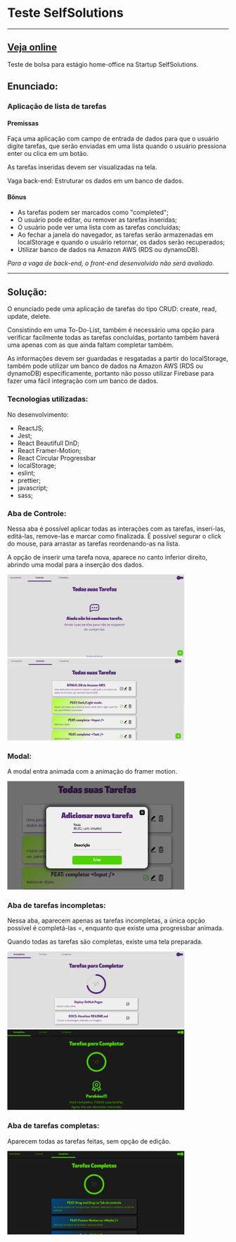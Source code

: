 # Teste SelfSolutions

---

<a href="https://celorocha.github.io/Teste-SelfSolutions/" target='_blank'>Veja online</a>
---

Teste de bolsa para estágio home-office na Startup SelfSolutions.

## Enunciado:

### Aplicação de lista de tarefas

#### Premissas

Faça uma aplicação com campo de entrada de dados para que o usuário
digite tarefas, que serão enviadas em uma lista quando o usuário
pressiona enter ou clica em um botão.

As tarefas inseridas devem ser visualizadas na tela.

Vaga back-end: Estruturar os dados em um banco de dados.

#### Bônus

* As tarefas podem ser marcados como "completed";
* O usuário pode editar, ou remover as tarefas inseridas;
* O usuário pode ver uma lista com as tarefas concluídas;
* Ao fechar a janela do navegador, as tarefas serão armazenadas em
localStorage e quando o usuário retornar, os dados serão recuperados;
* Utilizar banco de dados na Amazon AWS (RDS ou dynamoDB).

*Para a vaga de back-end, o front-end desenvolvido não será avaliado.*

---

## Solução:

O enunciado pede uma aplicação de tarefas do tipo CRUD: create, read, update, delete.

Consistindo em uma To-Do-List, também é necessário uma opção para verificar facilmente todas as tarefas concluídas, portanto também haverá uma apenas com as que ainda faltam completar também.

As informações devem ser guardadas e resgatadas a partir do localStorage, também pode utilizar um banco de dados na Amazon AWS (RDS ou dynamoDB) especificamente, portanto não posso utilizar Firebase para fazer uma fácil integração com um banco de dados.

### Tecnologias utilizadas:

No desenvolvimento:

- ReactJS;
- Jest;
- React Beautifull DnD;
- React Framer-Motion;
- React Circular Progressbar
- localStorage;
- eslint;
- prettier;
- javascript;
- sass;

### Aba de Controle:

Nessa aba é possível aplicar todas as interações com as tarefas, inserí-las, editá-las,
remove-las e marcar como finalizada.
É possível segurar o click do mouse, para arrastar as tarefas reordenando-as na lista.

A opção de inserir uma tarefa nova, aparece no canto inferior direito, abrindo uma modal
para a inserção dos dados.

<img src='./git/ControlNoTasks.png' style='margin: auto; width: 80%;'/>
<img src='./git/ControlWithTasks.png' style='margin: auto; width: 80%;'/>

### Modal:

A modal entra animada com a animação do framer motion.

<img src='./git/Modal.png' style='margin: auto; width: 80%;'/>

### Aba de tarefas incompletas:

Nessa aba, aparecem apenas as tarefas incompletas, a única opção possível é completá-las =,
enquanto que existe uma progressbar animada.

Quando todas as tarefas são completas, existe uma tela preparada.

<img src='./git/IncompleteTasks.png' style='margin: auto; width: 80%;'/>
<img src='./git/IncompleteTab.png' style='margin: auto; width: 80%;'/>

### Aba de tarefas completas:

Aparecem todas as tarefas feitas, sem opção de edição.

<img src='./git/CompleteTab.png' style='margin: auto; width: 80%;'/>

